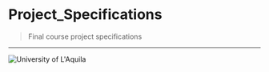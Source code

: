 #  Project_Specifications
> Final course project specifications
 
---

![University of L'Aquila](https://www.disim.univaq.it/skins/aqua/img/logo2021-2.png)

 
